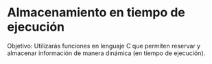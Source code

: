 # Almacenamiento en tiempo de ejecución

Objetivo:
Utilizarás funciones en lenguaje C que permiten reservar y almacenar información de manera dinámica (en tiempo de ejecución).
